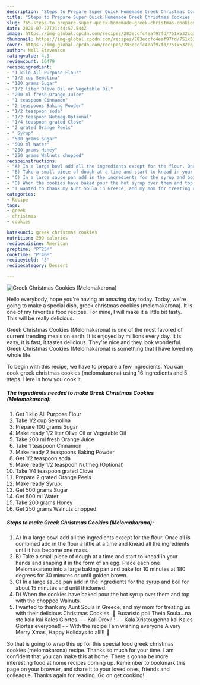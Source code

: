 ```yaml
---
description: "Steps to Prepare Super Quick Homemade Greek Christmas Cookies (Melomakarona)"
title: "Steps to Prepare Super Quick Homemade Greek Christmas Cookies (Melomakarona)"
slug: 765-steps-to-prepare-super-quick-homemade-greek-christmas-cookies-melomakarona
date: 2020-07-27T21:44:57.544Z
image: https://img-global.cpcdn.com/recipes/283eccfc4eaf97fd/751x532cq70/greek-christmas-cookies-melomakarona-recipe-main-photo.jpg
thumbnail: https://img-global.cpcdn.com/recipes/283eccfc4eaf97fd/751x532cq70/greek-christmas-cookies-melomakarona-recipe-main-photo.jpg
cover: https://img-global.cpcdn.com/recipes/283eccfc4eaf97fd/751x532cq70/greek-christmas-cookies-melomakarona-recipe-main-photo.jpg
author: Nell Stevenson
ratingvalue: 4.3
reviewcount: 16479
recipeingredient:
- "1 kilo All Purpose Flour"
- "1/2 cup Semolina"
- "100 grams Sugar"
- "1/2 liter Olive Oil or Vegetable Oil"
- "200 ml fresh Orange Juice"
- "1 teaspoon Cinnamon"
- "2 teaspoons Baking Powder"
- "1/2 teaspoon soda"
- "1/2 teaspoon Nutmeg Optional"
- "1/4 teaspoon grated Clove"
- "2 grated Orange Peels"
- " Syrup"
- "500 grams Sugar"
- "500 ml Water"
- "200 grams Honey"
- "250 grams Walnuts chopped"
recipeinstructions:
- "A) In a large bowl add all the ingredients except for the flour. Once all is combined add in the flour a little at a time and knead all the ingredients until it has become one mass."
- "B) Take a small piece of dough at a time and start to knead in your hands and shaping it in the form of an egg. Place each one Melomakarano into a large baking pan and bake for 10 minutes at 180 degrees for 30 minutes or until golden brown."
- "C) In a large sauce pan add in the ingredients for the syrup and boil for about 15 minutes and until thickened."
- "D) When the cookies have baked pour the hot syrup over them and top with the chopped Walnuts."
- "I wanted to thank my Aunt Soula in Greece, and my mom for treating us with their delicious Christmas Cookies. 🙂 Euxaristo poli Theia Soula…na ste kala kai Kales Giortes.  Kali Orexi!!!   Kala Xristougenna kai Kales Giortes everyone!!  With the recipe I am wishing everyone A very Merry Xmas, Happy Holidays to all!!! 🙂"
categories:
- Recipe
tags:
- greek
- christmas
- cookies

katakunci: greek christmas cookies 
nutrition: 299 calories
recipecuisine: American
preptime: "PT25M"
cooktime: "PT46M"
recipeyield: "3"
recipecategory: Dessert

---
```



![Greek Christmas Cookies (Melomakarona)](https://img-global.cpcdn.com/recipes/283eccfc4eaf97fd/751x532cq70/greek-christmas-cookies-melomakarona-recipe-main-photo.jpg)

Hello everybody, hope you're having an amazing day today. Today, we're going to make a special dish, greek christmas cookies (melomakarona). It is one of my favorites food recipes. For mine, I will make it a little bit tasty. This will be really delicious.



Greek Christmas Cookies (Melomakarona) is one of the most favored of current trending meals on earth. It is enjoyed by millions every day. It is easy, it is fast, it tastes delicious. They're nice and they look wonderful. Greek Christmas Cookies (Melomakarona) is something that I have loved my whole life.


To begin with this recipe, we have to prepare a few ingredients. You can cook greek christmas cookies (melomakarona) using 16 ingredients and 5 steps. Here is how you cook it.

<!--inarticleads1-->

##### The ingredients needed to make Greek Christmas Cookies (Melomakarona):

1. Get 1 kilo All Purpose Flour
1. Take 1/2 cup Semolina
1. Prepare 100 grams Sugar
1. Make ready 1/2 liter Olive Oil or Vegetable Oil
1. Take 200 ml fresh Orange Juice
1. Take 1 teaspoon Cinnamon
1. Make ready 2 teaspoons Baking Powder
1. Get 1/2 teaspoon soda
1. Make ready 1/2 teaspoon Nutmeg (Optional)
1. Take 1/4 teaspoon grated Clove
1. Prepare 2 grated Orange Peels
1. Make ready  Syrup:
1. Get 500 grams Sugar
1. Get 500 ml Water
1. Take 200 grams Honey
1. Get 250 grams Walnuts chopped




<!--inarticleads2-->

##### Steps to make Greek Christmas Cookies (Melomakarona):

1. A) In a large bowl add all the ingredients except for the flour. Once all is combined add in the flour a little at a time and knead all the ingredients until it has become one mass.
1. B) Take a small piece of dough at a time and start to knead in your hands and shaping it in the form of an egg. Place each one Melomakarano into a large baking pan and bake for 10 minutes at 180 degrees for 30 minutes or until golden brown.
1. C) In a large sauce pan add in the ingredients for the syrup and boil for about 15 minutes and until thickened.
1. D) When the cookies have baked pour the hot syrup over them and top with the chopped Walnuts.
1. I wanted to thank my Aunt Soula in Greece, and my mom for treating us with their delicious Christmas Cookies. 🙂 Euxaristo poli Theia Soula…na ste kala kai Kales Giortes. -  - Kali Orexi!!!  -  - Kala Xristougenna kai Kales Giortes everyone!! -  - With the recipe I am wishing everyone A very Merry Xmas, Happy Holidays to all!!! 🙂




So that is going to wrap this up for this special food greek christmas cookies (melomakarona) recipe. Thanks so much for your time. I am confident that you can make this at home. There's gonna be more interesting food at home recipes coming up. Remember to bookmark this page on your browser, and share it to your loved ones, friends and colleague. Thanks again for reading. Go on get cooking!
